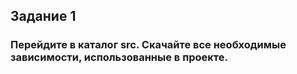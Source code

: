 ## Задание 1
### Перейдите в каталог src. Скачайте все необходимые зависимости, использованные в проекте.
